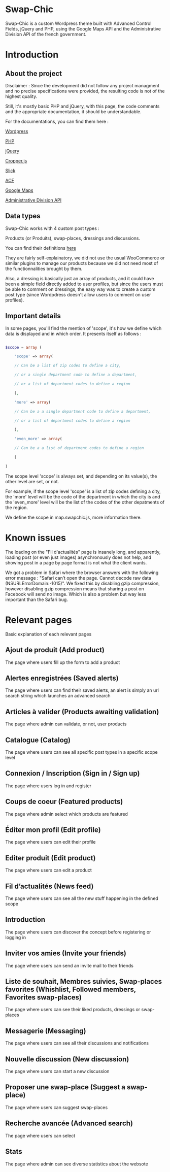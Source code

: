 # Swap-Chic



Swap-Chic is a custom Wordpress theme built with Advanced Control Fields, jQuery and PHP, using the Google Maps API and the Administrative Division API of the french government.





# Introduction

## About the project



Disclaimer : Since the development did not follow any project managment and no precise specifications were provided, the resulting code is not of the highest quality.



Still, it's mostly basic PHP and jQuery, with this page, the code comments and the appropriate documentation, it should be understandable.



For the documentations, you can find them here :



[Wordpress](https://developer.wordpress.org/)



[PHP](https://www.php.net/docs.php)



[jQuery](https://api.jquery.com/)



[Cropper.js](https://github.com/fengyuanchen/cropperjs/blob/master/README.md)



[Slick](https://kenwheeler.github.io/slick/)



[ACF](https://www.advancedcustomfields.com/resources/)



[Google Maps](https://developers.google.com/maps/documentation/javascript/tutorial)



[Administrative Division API](https://geo.api.gouv.fr/decoupage-administratif)



## Data types



Swap-Chic works with 4 custom post types :



Products (or Produits), swap-places, dressings and discussions.



You can find their definitions [here](https://swap-chic.com/wp-admin/edit.php?post_type=acf-field-group)



They are fairly self-explainatory, we did not use the usual WooCommerce or similar plugins to manage our products because we did not need most of the functionnalities brought by them.



Also, a dressing is basically just an array of products, and it could have been a simple field directly added to user profiles, but since the users must be able to comment on dressings, the easy way was to create a custom post type (since Wordpdress doesn't allow users to comment on user profiles).



## Important details



In some pages, you'll find the mention of 'scope', it's how we define which data is displayed and in which order. It presents itself as follows :



```php

$scope = array (

    'scope' => array(

    // Can be a list of zip codes to define a city, 

    // or a single department code to define a department,

    // or a list of department codes to define a region

    ),

    'more' => array(

    // Can be a a single department code to define a department,

    // or a list of department codes to define a region

    ),

    'even_more' => array(

    // Can be a a list of department codes to define a region

    )

)

```

The scope level 'scope' is always set, and depending on its value(s), the other level are set, or not. 

For example, if the scope level 'scope' is a list of zip codes defining a city, the 'more' level will be the code of the department in which the city is and the 'even_more' level will be the list of the codes of the other depatments of the region.



We define the scope in map.swapchic.js, more information there.



# Known issues



The loading on the "Fil d'actualités" page is insanely long, and apparently, loading post (or even just images) asynchronously does not help, and showing post in a page by page format is not what the client wants.



We got a problem in Safari where the browser answers with the following error message : "Safari can’t open the page. Cannot decode raw data (NSURLErrorDomain:-1015)".
We fixed this by disabling gzip compression, however disabling gzip compression means that sharing a post on Facebook will send no image. Which is also a problem but way less important than the Safari bug.



# Relevant pages



Basic explanation of each relevant pages



## Ajout de produit (Add product)



The page where users fill up the form to add a product



## Alertes enregistrées (Saved alerts)



The page where users can find their saved alerts, an alert is simply an url search string which launches an advanced search



## Articles à valider (Products awaiting validation)



The page where admin can validate, or not, user products



## Catalogue (Catalog)



The page where users can see all specific post types in a specific scope level



## Connexion / Inscription (Sign in / Sign up)



The page where users log in and register



## Coups de coeur (Featured products)



The page where admin select which products are featured



## Éditer mon profil (Edit profile)



The page where users can edit their profile



## Editer produit (Edit product)



The page where users can edit a product



## Fil d’actualités (News feed)



The page where users can see all the new stuff happening in the defined scope



## Introduction



The page where users can discover the concept before registering or logging in

	

## Inviter vos amies (Invite your friends)



The page where users can send an invite mail to their friends



## Liste de souhait, Membres suivies, Swap-places favorites (Whishlist, Followed members, Favorites swap-places)



The page where users can see their liked products, dressings or swap-places



## Messagerie (Messaging)



The page where users can see all their discussions and notifications



## Nouvelle discussion (New discussion)



The page where users can start a new discussion



## Proposer une swap-place (Suggest a swap-place)



The page where users can suggest swap-places



## Recherche avancée (Advanced search)



The page where users can select 



## Stats



The page where admin can see diverse statistics about the websote

